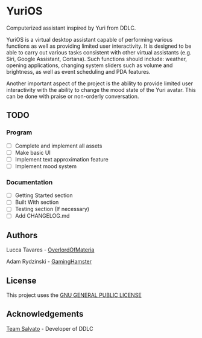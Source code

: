 # YuriOS
Computerized assistant inspired by Yuri from DDLC.

YuriOS is a virtual desktop assistant capable of performing various functions as well as
providing limited user interactivity. It is designed to be able to carry out various tasks
consistent with other virtual assistants (e.g. Siri, Google Assistant, Cortana). Such
functions should include: weather, opening applications, changing system sliders such
as volume and brightness, as well as event scheduling and PDA features.

Another important aspect of the project is the ability to provide limited user
interactivity with the ability to change the mood state of the Yuri avatar. This can be
done with praise or non-orderly conversation.

## TODO
### Program
- [ ] Complete and implement all assets
- [ ] Make basic UI
- [ ] Implement text approximation feature
- [ ] Implement mood system

### Documentation
- [ ] Getting Started section
- [ ] Built With section
- [ ] Testing section (If necessary)
- [ ] Add CHANGELOG.md

## Authors
Lucca Tavares - [OverlordOfMateria](https://github.com/OverlordOfMateria)

Adam Rydzinski - [GamingHamster](https://github.com/GamingHamster)

## License
This project uses the [GNU GENERAL PUBLIC LICENSE](https://github.com/OverlordOfMateria/yuri-os/blob/master/LICENSE)

## Acknowledgements
[Team Salvato](http://teamsalvato.com/) - Developer of DDLC
